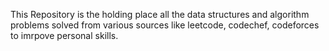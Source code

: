 This Repository is the holding place all the data structures and algorithm problems solved from various sources like leetcode, codechef, codeforces to imrpove personal skills.
